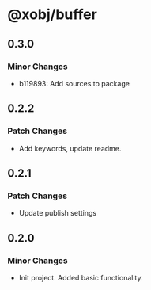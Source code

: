 # @xobj/buffer

## 0.3.0

### Minor Changes

- b119893: Add sources to package

## 0.2.2

### Patch Changes

- Add keywords, update readme.

## 0.2.1

### Patch Changes

- Update publish settings

## 0.2.0

### Minor Changes

- Init project. Added basic functionality.
